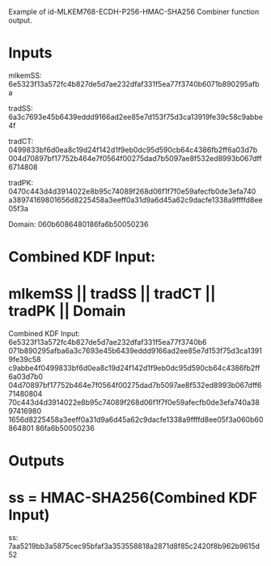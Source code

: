 Example of id-MLKEM768-ECDH-P256-HMAC-SHA256 Combiner function output.

# Inputs
mlkemSS:
6e5323f13a572fc4b827de5d7ae232dfaf331f5ea77f3740b6071b890295afba

tradSS:
6a3c7693e45b6439eddd9166ad2ee85e7d153f75d3ca13919fe39c58c9abbe4f

tradCT:  0499833bf6d0ea8c19d24f142d1f9eb0dc95d590cb64c4386fb2ff6a03d7b
004d70897bf17752b464e7f0564f00275dad7b5097ae8f532ed8993b067dff6714808

tradPK:  0470c443d4d3914022e8b95c74089f268d06f1f7f0e59afecfb0de3efa740
a38974169801656d8225458a3eeff0a31d9a6d45a62c9dacfe1338a9ffffd8ee05f3a

Domain:  060b6086480186fa6b50050236


# Combined KDF Input:
#  mlkemSS || tradSS || tradCT || tradPK || Domain

Combined KDF Input: 6e5323f13a572fc4b827de5d7ae232dfaf331f5ea77f3740b6
071b890295afba6a3c7693e45b6439eddd9166ad2ee85e7d153f75d3ca13919fe39c58
c9abbe4f0499833bf6d0ea8c19d24f142d1f9eb0dc95d590cb64c4386fb2ff6a03d7b0
04d70897bf17752b464e7f0564f00275dad7b5097ae8f532ed8993b067dff671480804
70c443d4d3914022e8b95c74089f268d06f1f7f0e59afecfb0de3efa740a3897416980
1656d8225458a3eeff0a31d9a6d45a62c9dacfe1338a9ffffd8ee05f3a060b60864801
86fa6b50050236


# Outputs
# ss = HMAC-SHA256(Combined KDF Input)

ss: 7aa5219bb3a5875cec95bfaf3a353558818a2871d8f85c2420f8b962b9615d52
